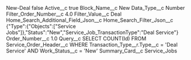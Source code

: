 <?xml version="1.0" encoding="UTF-8"?>
<CustomMetadata xmlns="http://soap.sforce.com/2006/04/metadata" xmlns:xsi="http://www.w3.org/2001/XMLSchema-instance" xmlns:xsd="http://www.w3.org/2001/XMLSchema">
    <label>New-Deal</label>
    <protected>false</protected>
    <values>
        <field>Active__c</field>
        <value xsi:type="xsd:boolean">true</value>
    </values>
    <values>
        <field>Block_Name__c</field>
        <value xsi:type="xsd:string">New</value>
    </values>
    <values>
        <field>Data_Type__c</field>
        <value xsi:type="xsd:string">Number</value>
    </values>
    <values>
        <field>Filter_Order_Number__c</field>
        <value xsi:type="xsd:double">4.0</value>
    </values>
    <values>
        <field>Filter_Value__c</field>
        <value xsi:type="xsd:string">Deal</value>
    </values>
    <values>
        <field>Home_Search_Additional_Field_Json__c</field>
        <value xsi:nil="true"/>
    </values>
    <values>
        <field>Home_Search_Filter_Json__c</field>
        <value xsi:type="xsd:string">{&quot;Type&quot;:{&quot;Objects&quot;:[&quot;Service Jobs&quot;]},&quot;Status&quot;:&quot;New&quot;,&quot;Service_Job_TransactionType&quot;:&quot;Deal Service&quot;}</value>
    </values>
    <values>
        <field>Order_Number__c</field>
        <value xsi:type="xsd:double">1.0</value>
    </values>
    <values>
        <field>Query__c</field>
        <value xsi:type="xsd:string">SELECT COUNT(Id) FROM Service_Order_Header__c WHERE Transaction_Type__r.Type__c = &apos;Deal Service&apos; AND Work_Status__c = &apos;New&apos;</value>
    </values>
    <values>
        <field>Summary_Card__c</field>
        <value xsi:type="xsd:string">Service_Jobs</value>
    </values>
</CustomMetadata>

